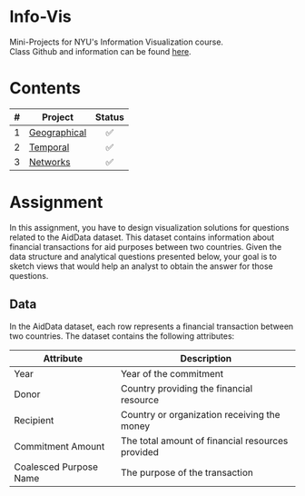 # Info-Vis
Mini-Projects for NYU's Information Visualization course. <br/>
Class Github and information can be found [here](https://github.com/nyuvis).

# Contents
| # | Project | Status |
| - | - | :-: |
| 1 | [Geographical](https://github.com/mkarroqe/Info-Vis/tree/master/Mini-Projects/01-Graph-Design-Geo) | ✅ |
| 2 | [Temporal](https://github.com/mkarroqe/Info-Vis/tree/master/Mini-Projects/02-Temporal) | ✅ |
| 3 | [Networks](https://github.com/mkarroqe/Info-Vis/tree/master/Mini-Projects/03-Networks) | ✅ |

# Assignment
In this assignment, you have to design visualization solutions for questions related to the
AidData dataset. This dataset contains information about financial transactions for aid purposes
between two countries. Given the data structure and analytical questions presented below, your
goal is to sketch views that would help an analyst to obtain the answer for those questions.

## Data
In the AidData dataset, each row represents a financial transaction between two countries. The dataset contains the following attributes:

| Attribute | Description |
| - | - |
| Year | Year of the commitment | 
| Donor | Country providing the financial resource | 
| Recipient | Country or organization receiving the money | 
| Commitment Amount | The total amount of financial resources provided | 
| Coalesced Purpose Name | The purpose of the transaction | 
